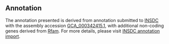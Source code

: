 

Annotation
----------

The annotation presented is derived from annotation submitted to
[INSDC](http://www.insdc.org) with the assembly accession
[GCA\_000342415.1](http://www.ebi.ac.uk/ena/data/view/GCA_000342415.1),
with additional non-coding genes derived from
[Rfam](http://rfam.xfam.org/). For more details, please visit [INSDC
annotation
import](http://ensemblgenomes.org/info/data/insdc_annotation).
